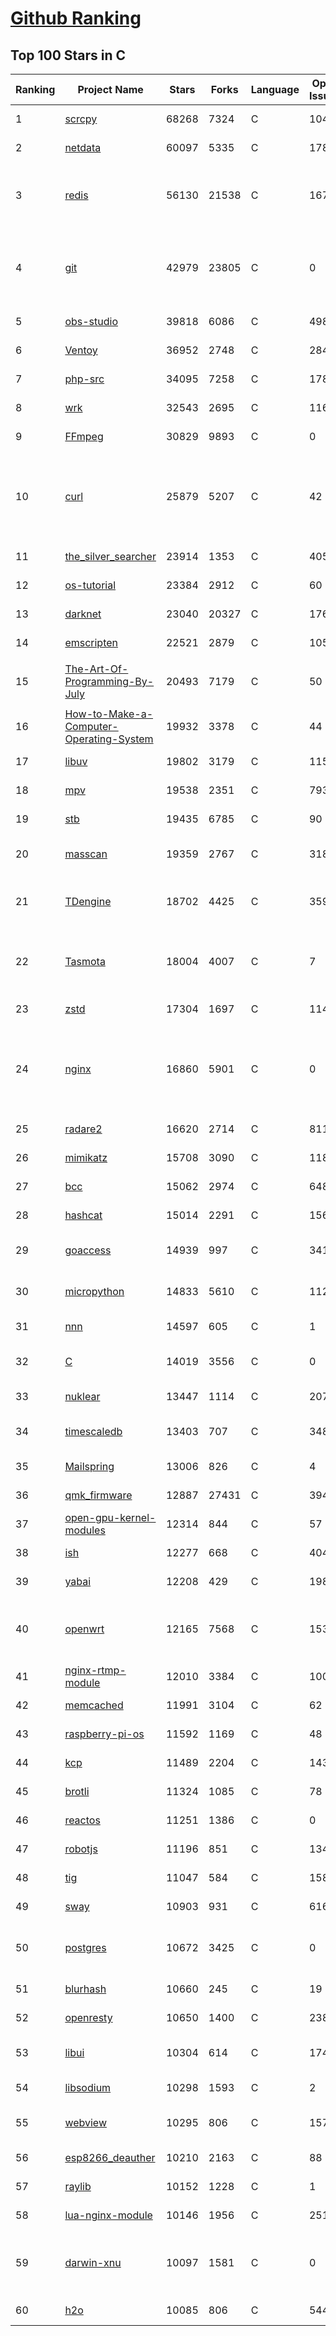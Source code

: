 [Github Ranking](../README.md)
==========

## Top 100 Stars in C

| Ranking | Project Name | Stars | Forks | Language | Open Issues | Description | Last Commit |
| ------- | ------------ | ----- | ----- | -------- | ----------- | ----------- | ----------- |
| 1 | [scrcpy](https://github.com/Genymobile/scrcpy) | 68268 | 7324 | C | 1049 | Display and control your Android device | 2022-07-27T12:54:49Z |
| 2 | [netdata](https://github.com/netdata/netdata) | 60097 | 5335 | C | 178 | Real-time performance monitoring, done right! https://www.netdata.cloud | 2022-07-30T02:59:58Z |
| 3 | [redis](https://github.com/redis/redis) | 56130 | 21538 | C | 1674 | Redis is an in-memory database that persists on disk. The data model is key-value, but many different kind of values are supported: Strings, Lists, Sets, Sorted Sets, Hashes, Streams, HyperLogLogs, Bitmaps. | 2022-07-29T14:44:08Z |
| 4 | [git](https://github.com/git/git) | 42979 | 23805 | C | 0 | Git Source Code Mirror - This is a publish-only repository but pull requests can be turned into patches to the mailing list via GitGitGadget (https://gitgitgadget.github.io/). Please follow Documentation/SubmittingPatches procedure for any of your improvements. | 2022-07-30T01:14:24Z |
| 5 | [obs-studio](https://github.com/obsproject/obs-studio) | 39818 | 6086 | C | 498 | OBS Studio - Free and open source software for live streaming and screen recording | 2022-07-30T01:13:47Z |
| 6 | [Ventoy](https://github.com/ventoy/Ventoy) | 36952 | 2748 | C | 284 | A new bootable USB solution. | 2022-07-29T05:54:28Z |
| 7 | [php-src](https://github.com/php/php-src) | 34095 | 7258 | C | 178 | The PHP Interpreter | 2022-07-30T00:49:36Z |
| 8 | [wrk](https://github.com/wg/wrk) | 32543 | 2695 | C | 116 | Modern HTTP benchmarking tool | 2022-06-09T02:23:28Z |
| 9 | [FFmpeg](https://github.com/FFmpeg/FFmpeg) | 30829 | 9893 | C | 0 | Mirror of https://git.ffmpeg.org/ffmpeg.git | 2022-07-30T02:50:04Z |
| 10 | [curl](https://github.com/curl/curl) | 25879 | 5207 | C | 42 | A command line tool and library for transferring data with URL syntax, supporting DICT, FILE, FTP, FTPS, GOPHER, GOPHERS, HTTP, HTTPS, IMAP, IMAPS, LDAP, LDAPS, MQTT, POP3, POP3S, RTMP, RTMPS, RTSP, SCP, SFTP, SMB, SMBS, SMTP, SMTPS, TELNET and TFTP. libcurl offers a myriad of powerful features | 2022-07-29T09:11:37Z |
| 11 | [the_silver_searcher](https://github.com/ggreer/the_silver_searcher) | 23914 | 1353 | C | 405 | A code-searching tool similar to ack, but faster. | 2022-07-19T21:53:18Z |
| 12 | [os-tutorial](https://github.com/cfenollosa/os-tutorial) | 23384 | 2912 | C | 60 | How to create an OS from scratch | 2022-07-12T04:27:22Z |
| 13 | [darknet](https://github.com/pjreddie/darknet) | 23040 | 20327 | C | 1766 | Convolutional Neural Networks | 2022-07-17T21:26:43Z |
| 14 | [emscripten](https://github.com/emscripten-core/emscripten) | 22521 | 2879 | C | 1053 | Emscripten: An LLVM-to-WebAssembly Compiler | 2022-07-29T23:35:37Z |
| 15 | [The-Art-Of-Programming-By-July](https://github.com/julycoding/The-Art-Of-Programming-By-July) | 20493 | 7179 | C | 50 | 本项目曾冲到全球第一，干货集锦见本页面最底部，另完整精致的纸质版《编程之法：面试和算法心得》已在京东/当当上销售 | 2021-07-03T07:47:32Z |
| 16 | [How-to-Make-a-Computer-Operating-System](https://github.com/SamyPesse/How-to-Make-a-Computer-Operating-System) | 19932 | 3378 | C | 44 | How to Make a Computer Operating System in C++ | 2021-12-16T09:10:55Z |
| 17 | [libuv](https://github.com/libuv/libuv) | 19802 | 3179 | C | 115 | Cross-platform asynchronous I/O | 2022-07-27T22:34:03Z |
| 18 | [mpv](https://github.com/mpv-player/mpv) | 19538 | 2351 | C | 793 | 🎥 Command line video player | 2022-07-29T19:42:01Z |
| 19 | [stb](https://github.com/nothings/stb) | 19435 | 6785 | C | 90 | stb single-file public domain libraries for C/C++ | 2022-07-24T09:06:55Z |
| 20 | [masscan](https://github.com/robertdavidgraham/masscan) | 19359 | 2767 | C | 318 | TCP port scanner, spews SYN packets asynchronously, scanning entire Internet in under 5 minutes. | 2022-07-19T12:37:21Z |
| 21 | [TDengine](https://github.com/taosdata/TDengine) | 18702 | 4425 | C | 359 | An open-source time-series database with high-performance, scalability and SQL support. It can be widely used in IoT, Connected Vehicles, DevOps, Energy, Finance and other fields. | 2022-07-30T02:59:46Z |
| 22 | [Tasmota](https://github.com/arendst/Tasmota) | 18004 | 4007 | C | 7 | Alternative firmware for ESP8266 with easy configuration using webUI, OTA updates, automation using timers or rules, expandability and entirely local control over MQTT, HTTP, Serial or KNX. Full documentation at | 2022-07-29T18:00:25Z |
| 23 | [zstd](https://github.com/facebook/zstd) | 17304 | 1697 | C | 114 | Zstandard - Fast real-time compression algorithm | 2022-07-30T00:20:40Z |
| 24 | [nginx](https://github.com/nginx/nginx) | 16860 | 5901 | C | 0 | An official read-only mirror of http://hg.nginx.org/nginx/ which is updated hourly. Pull requests on GitHub cannot be accepted and will be automatically closed. The proper way to submit changes to nginx is via the nginx development mailing list, see http://nginx.org/en/docs/contributing_changes.html | 2022-07-19T14:26:31Z |
| 25 | [radare2](https://github.com/radareorg/radare2) | 16620 | 2714 | C | 811 | UNIX-like reverse engineering framework and command-line toolset | 2022-07-30T00:24:40Z |
| 26 | [mimikatz](https://github.com/gentilkiwi/mimikatz) | 15708 | 3090 | C | 118 | A little tool to play with Windows security | 2022-07-29T19:34:40Z |
| 27 | [bcc](https://github.com/iovisor/bcc) | 15062 | 2974 | C | 648 | BCC - Tools for BPF-based Linux IO analysis, networking, monitoring, and more | 2022-07-29T15:34:47Z |
| 28 | [hashcat](https://github.com/hashcat/hashcat) | 15014 | 2291 | C | 156 | World's fastest and most advanced password recovery utility | 2022-07-28T18:28:49Z |
| 29 | [goaccess](https://github.com/allinurl/goaccess) | 14939 | 997 | C | 341 | GoAccess is a real-time web log analyzer and interactive viewer that runs in a terminal in *nix systems or through your browser. | 2022-07-24T22:09:22Z |
| 30 | [micropython](https://github.com/micropython/micropython) | 14833 | 5610 | C | 1126 | MicroPython - a lean and efficient Python implementation for microcontrollers and constrained systems | 2022-07-29T22:12:27Z |
| 31 | [nnn](https://github.com/jarun/nnn) | 14597 | 605 | C | 1 | n³ The unorthodox terminal file manager | 2022-07-30T01:25:59Z |
| 32 | [C](https://github.com/TheAlgorithms/C) | 14019 | 3556 | C | 0 | Collection of various algorithms in mathematics, machine learning, computer science, physics, etc implemented in C for educational purposes. | 2022-07-07T03:54:02Z |
| 33 | [nuklear](https://github.com/vurtun/nuklear) | 13447 | 1114 | C | 207 | A single-header ANSI C gui library | 2020-01-03T21:36:41Z |
| 34 | [timescaledb](https://github.com/timescale/timescaledb) | 13403 | 707 | C | 348 | An open-source time-series SQL database optimized for fast ingest and complex queries.  Packaged as a PostgreSQL extension. | 2022-07-29T20:00:25Z |
| 35 | [Mailspring](https://github.com/Foundry376/Mailspring) | 13006 | 826 | C | 4 | :love_letter: A beautiful, fast and fully open source mail client for Mac, Windows and Linux. | 2022-07-28T16:24:05Z |
| 36 | [qmk_firmware](https://github.com/qmk/qmk_firmware) | 12887 | 27431 | C | 394 | Open-source keyboard firmware for Atmel AVR and Arm USB families | 2022-07-30T02:47:45Z |
| 37 | [open-gpu-kernel-modules](https://github.com/NVIDIA/open-gpu-kernel-modules) | 12314 | 844 | C | 57 | NVIDIA Linux open GPU kernel module source | 2022-07-26T21:11:04Z |
| 38 | [ish](https://github.com/ish-app/ish) | 12277 | 668 | C | 404 | Linux shell for iOS | 2022-07-28T14:02:56Z |
| 39 | [yabai](https://github.com/koekeishiya/yabai) | 12208 | 429 | C | 198 | A tiling window manager for macOS based on binary space partitioning | 2022-07-25T16:17:07Z |
| 40 | [openwrt](https://github.com/openwrt/openwrt) | 12165 | 7568 | C | 1537 | This repository is a mirror of https://git.openwrt.org/openwrt/openwrt.git It is for reference only and is not active for check-ins.  We will continue to accept Pull Requests here. They will be merged via staging trees then into openwrt.git. | 2022-07-29T21:11:34Z |
| 41 | [nginx-rtmp-module](https://github.com/arut/nginx-rtmp-module) | 12010 | 3384 | C | 1000 | NGINX-based Media Streaming Server | 2022-06-21T08:56:37Z |
| 42 | [memcached](https://github.com/memcached/memcached) | 11991 | 3104 | C | 62 | memcached development tree | 2022-07-30T01:41:31Z |
| 43 | [raspberry-pi-os](https://github.com/s-matyukevich/raspberry-pi-os) | 11592 | 1169 | C | 48 | Learning operating system development using Linux kernel and Raspberry Pi | 2022-02-16T17:29:18Z |
| 44 | [kcp](https://github.com/skywind3000/kcp) | 11489 | 2204 | C | 143 | :zap: KCP - A Fast and Reliable ARQ Protocol | 2022-07-02T14:25:59Z |
| 45 | [brotli](https://github.com/google/brotli) | 11324 | 1085 | C | 78 | Brotli compression format | 2022-05-24T13:03:52Z |
| 46 | [reactos](https://github.com/reactos/reactos) | 11251 | 1386 | C | 0 | A free Windows-compatible Operating System | 2022-07-27T21:41:30Z |
| 47 | [robotjs](https://github.com/octalmage/robotjs) | 11196 | 851 | C | 134 | Node.js Desktop Automation.  | 2022-07-27T10:00:21Z |
| 48 | [tig](https://github.com/jonas/tig) | 11047 | 584 | C | 158 | Text-mode interface for git | 2022-07-21T12:10:48Z |
| 49 | [sway](https://github.com/swaywm/sway) | 10903 | 931 | C | 616 | i3-compatible Wayland compositor | 2022-07-29T08:21:02Z |
| 50 | [postgres](https://github.com/postgres/postgres) | 10672 | 3425 | C | 0 | Mirror of the official PostgreSQL GIT repository. Note that this is just a *mirror* - we don't work with pull requests on github. To contribute, please see https://wiki.postgresql.org/wiki/Submitting_a_Patch | 2022-07-30T01:56:46Z |
| 51 | [blurhash](https://github.com/woltapp/blurhash) | 10660 | 245 | C | 19 | A very compact representation of a placeholder for an image. | 2022-07-21T07:27:16Z |
| 52 | [openresty](https://github.com/openresty/openresty) | 10650 | 1400 | C | 238 | High Performance Web Platform Based on Nginx and LuaJIT | 2022-07-16T09:03:33Z |
| 53 | [libui](https://github.com/andlabs/libui) | 10304 | 614 | C | 174 | Simple and portable (but not inflexible) GUI library in C that uses the native GUI technologies of each platform it supports. | 2022-07-22T00:43:23Z |
| 54 | [libsodium](https://github.com/jedisct1/libsodium) | 10298 | 1593 | C | 2 | A modern, portable, easy to use crypto library. | 2022-06-18T18:33:03Z |
| 55 | [webview](https://github.com/webview/webview) | 10295 | 806 | C | 157 | Tiny cross-platform webview library for C/C++/Golang. Uses WebKit (Gtk/Cocoa) and Edge (Windows) | 2022-07-29T13:17:35Z |
| 56 | [esp8266_deauther](https://github.com/SpacehuhnTech/esp8266_deauther) | 10210 | 2163 | C | 88 | Affordable WiFi hacking platform for testing and learning | 2022-07-20T02:11:03Z |
| 57 | [raylib](https://github.com/raysan5/raylib) | 10152 | 1228 | C | 1 | A simple and easy-to-use library to enjoy videogames programming | 2022-07-29T17:56:40Z |
| 58 | [lua-nginx-module](https://github.com/openresty/lua-nginx-module) | 10146 | 1956 | C | 251 | Embed the Power of Lua into NGINX HTTP servers | 2022-07-13T01:33:28Z |
| 59 | [darwin-xnu](https://github.com/apple/darwin-xnu) | 10097 | 1581 | C | 0 | The Darwin Kernel (mirror). This repository is a pure mirror and contributions are currently not accepted via pull-requests, please submit your contributions via https://developer.apple.com/bug-reporting/ | 2022-06-20T23:29:18Z |
| 60 | [h2o](https://github.com/h2o/h2o) | 10085 | 806 | C | 544 | H2O - the optimized HTTP/1, HTTP/2, HTTP/3 server | 2022-07-29T09:01:30Z |

